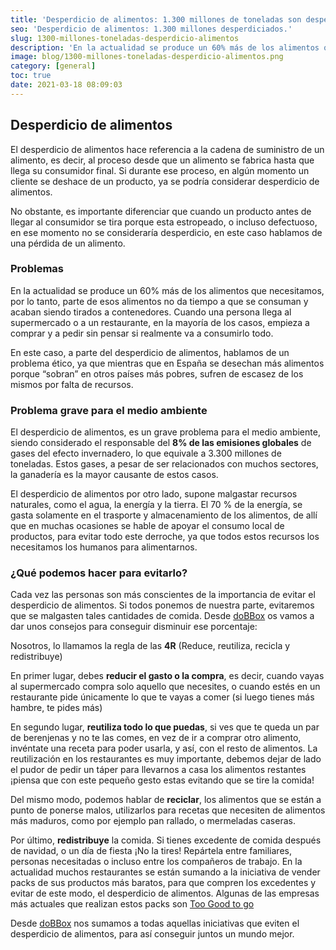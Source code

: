 ```yaml
---
title: 'Desperdicio de alimentos: 1.300 millones de toneladas son desperdiciadas al año'
seo: 'Desperdicio de alimentos: 1.300 millones desperdiciados.'
slug: 1300-millones-toneladas-desperdicio-alimentos
description: 'En la actualidad se produce un 60% más de los alimentos que necesitamos, el desperdicio de alimentos cada vez es mayor.'
image: blog/1300-millones-toneladas-desperdicio-alimentos.png
category: [general]
toc: true
date: 2021-03-18 08:09:03
---
```


## Desperdicio de alimentos

El desperdicio de alimentos hace referencia a la cadena de suministro de un alimento, es decir, al proceso desde que un alimento se fabrica hasta que llega su consumidor final. Si durante ese proceso, en algún momento un cliente se deshace de un producto, ya se podría considerar desperdicio de alimentos.

No obstante, es importante diferenciar que cuando un producto antes de llegar al consumidor se tira porque esta estropeado, o incluso defectuoso, en ese momento no se consideraría desperdicio, en este caso hablamos de una pérdida de un alimento.

### Problemas

En la actualidad se produce un 60% más de los alimentos que necesitamos, por lo tanto, parte de esos alimentos no da tiempo a que se consuman y acaban siendo tirados a contenedores. Cuando una persona llega al supermercado o a un restaurante, en la mayoría de los casos, empieza a comprar y a pedir sin pensar si realmente va a consumirlo todo.

En este caso, a parte del desperdicio de alimentos, hablamos de un problema ético, ya que mientras que en España se desechan más alimentos porque “sobran” en otros países más pobres, sufren de escasez de los mismos por falta de recursos.

### Problema grave para el medio ambiente

El desperdicio de alimentos, es un grave problema para el medio ambiente, siendo considerado el responsable del **8% de las emisiones globales** de gases del efecto invernadero, lo que equivale a 3.300 millones de toneladas. Estos gases, a pesar de ser relacionados con muchos sectores, la ganadería es la mayor causante de estos casos.

El desperdicio de alimentos por otro lado, supone malgastar recursos naturales, como el agua, la energía y la tierra. El 70 % de la energía, se gasta solamente en el trasporte y almacenamiento de los alimentos, de allí que en muchas ocasiones se hable de apoyar el consumo local de productos, para evitar todo este derroche, ya que todos estos recursos los necesitamos los humanos para alimentarnos.

### ¿Qué podemos hacer para evitarlo?

Cada vez las personas son más conscientes de la importancia de evitar el desperdicio de alimentos. Si todos ponemos de nuestra parte, evitaremos que se malgasten tales cantidades de comida. Desde [doBBox](/) os vamos a dar unos consejos para conseguir disminuir ese porcentaje:

Nosotros, lo llamamos la regla de las **4R** (Reduce, reutiliza, recicla y redistribuye)

En primer lugar, debes **reducir el gasto o la compra**, es decir, cuando vayas al supermercado compra solo aquello que necesites, o cuando estés en un restaurante pide únicamente lo que te vayas a comer (si luego tienes más hambre, te pides más)

En segundo lugar, **reutiliza todo lo que puedas**, si ves que te queda un par de berenjenas y no te las comes, en vez de ir a comprar otro alimento, invéntate una receta para poder usarla, y así, con el resto de alimentos. La reutilización en los restaurantes es muy importante, debemos dejar de lado el pudor de pedir un táper para llevarnos a casa los alimentos restantes ¡piensa que con este pequeño gesto estas evitando que se tire la comida!

Del mismo modo, podemos hablar de **reciclar**, los alimentos que se están a punto de ponerse malos, utilizarlos para recetas que necesiten de alimentos más maduros, como por ejemplo pan rallado, o mermeladas caseras.

Por último, **redistribuye** la comida. Si tienes excedente de comida después de navidad, o un día de fiesta ¡No la tires! Repártela entre familiares, personas necesitadas o incluso entre los compañeros de trabajo. En la actualidad muchos restaurantes se están sumando a la iniciativa de vender packs de sus productos más baratos, para que compren los excedentes y evitar de este modo, el desperdicio de alimentos. Algunas de las empresas más actuales que realizan estos packs son [Too Good to go](https://www.toogoodtogo.com/es)

Desde [doBBox](/) nos sumamos a todas aquellas iniciativas que eviten el desperdicio de alimentos, para así conseguir juntos un mundo mejor.